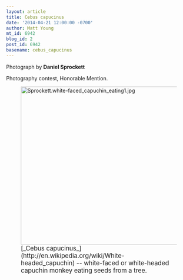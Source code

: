 ```yaml
---
layout: article
title: Cebus capucinus
date: '2014-04-21 12:00:00 -0700'
author: Matt Young
mt_id: 6942
blog_id: 2
post_id: 6942
basename: cebus_capucinus
---
```

Photograph by **Daniel Sprockett**

Photography contest, Honorable Mention.

<figure>
<img src="{{ site.baseurl }}/uploads/2014/Sprockett.white-faced_capuchin_eating1.jpg" alt="Sprockett.white-faced_capuchin_eating1.jpg" width="600" height="428" />
<figcaption markdown="span">
<big>[_Cebus capucinus_](http://en.wikipedia.org/wiki/White-headed_capuchin) -- white-faced or white-headed capuchin monkey eating seeds from a tree.</big>

</figcaption>
</figure>
